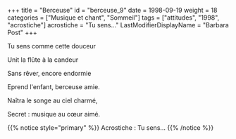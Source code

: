 +++
title = "Berceuse"
id = "berceuse_9"
date = 1998-09-19
weight = 18
categories = ["Musique et chant", "Sommeil"]
tags = ["attitudes", "1998", "acrostiche"]
acrostiche = "Tu sens..."
LastModifierDisplayName = "Barbara Post"
+++

Tu sens comme cette douceur

Unit la flûte à la candeur

Sans rêver, encore endormie

Eprend l'enfant, berceuse amie.

Naîtra le songe au ciel charmé,

Secret : musique au cœur aimé.

{{% notice style="primary" %}}
Acrostiche : Tu sens...
{{% /notice %}}

